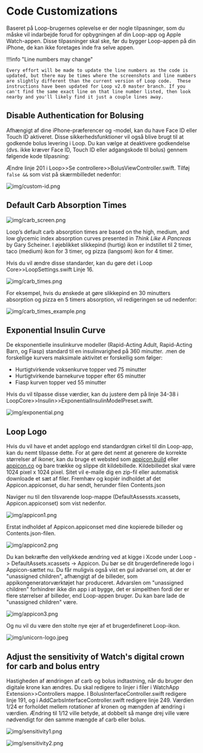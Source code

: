 # Code Customizations

Baseret på Loop-brugernes oplevelse er der nogle tilpasninger, som du måske vil indarbejde forud for opbygningen af din Loop-app og Apple Watch-appen.  Disse tilpasninger skal ske, før du bygger Loop-appen på din iPhone, de kan ikke foretages inde fra selve appen.

!!!info "Line numbers may change"

    Every effort will be made to update the line numbers as the code is updated, but there may be times where the screenshots and line numbers are slightly different than the current version of Loop code.  These instructions have been updated for Loop v2.0 master branch. If you can't find the same exact line on that line number listed, then look nearby and you'll likely find it just a couple lines away.

## Disable Authentication for Bolusing

Afhængigt af dine iPhone-præferencer og -model, kan du have Face ID eller Touch ID aktiveret.  Disse sikkerhedsfunktioner vil også blive brugt til at godkende bolus levering i Loop.  Du kan vælge at deaktivere godkendelse (dvs. ikke kræver Face ID, Touch ID eller adgangskode til bolus) gennem følgende kode tilpasning:

 Ændre linje 201 i Loop>>Se controllere>>BolusViewController.swift.  Tilføj `false &&` som vist på skærmbilledet nedenfor:

![img/custom-id.png](img/custom-id.png)

## Default Carb Absorption Times

![img/carb_screen.png](img/carb_screen.png)

Loop’s default carb absorption times are based on the high, medium, and low glycemic index absorption curves presented in *Think Like A Pancreas* by Gary Scheiner.  I øjeblikket slikkepind (hurtig) ikon er indstillet til 2 timer, taco (medium) ikon for 3 timer, og pizza (langsom) ikon for 4 timer.

Hvis du vil ændre disse standarder, kan du gøre det i Loop Core>>LoopSettings.swift Linje 16.

![img/carb_times.png](img/carb_times.png)

For eksempel, hvis du ønskede at gøre slikkepind en 30 minutters absorption og pizza en 5 timers absorption, vil redigeringen se ud nedenfor:

![img/carb_times_example.png](img/carb_times_example.png)

## Exponential Insulin Curve

De eksponentielle insulinkurve modeller (Rapid-Acting Adult, Rapid-Acting Barn, og Fiasp) standard til en insulinvarighed på 360 minutter. .men de forskellige kurvers maksimale aktivitet er forskellig som følger:

* Hurtigtvirkende voksenkurve topper ved 75 minutter
* Hurtigtvirkende barnekurve topper efter 65 minutter
* Fiasp kurven topper ved 55 minutter

Hvis du vil tilpasse disse værdier, kan du justere dem på linje 34-38 i LoopCore>>Insulin>>ExponentialInsulinModelPreset.swift.

![img/exponential.png](img/exponential.png)

## Loop Logo

Hvis du vil have et andet applogo end standardgrøn cirkel til din Loop-app, kan du nemt tilpasse dette.  For at gøre det nemt at generere de korrekte størrelser af ikoner, kan du bruge et websted som [appicon.build](http://www.appicon.build/) eller [appicon.co](https://appicon.co/) og bare trække og slippe dit kildebillede. Kildebilledet skal være 1024 pixel x 1024 pixel.  Sitet vil e-maile dig en zip-fil eller automatisk downloade et sæt af filer.  Fremhæv og kopiér indholdet af det Appicon.appiconset, du har sendt, herunder filen Contents.json

Naviger nu til den tilsvarende loop-mappe (DefaultAssessts.xcassets, Appicon.appiconset) som vist nedenfor.

![img/appicon1.png](img/appicon1.png)

Erstat indholdet af Appicon.appiconset med dine kopierede billeder og Contents.json-filen.

![img/appicon2.png](img/appicon2.png)

Du kan bekræfte den vellykkede ændring ved at kigge i Xcode under Loop -> DefaultAssets.xcassets -> Appicon.  Du bør se dit brugerdefinerede logo i Appicon-sættet nu.  Du får muligvis også vist en gul advarsel om, at der er "unassigned children", afhængigt af de billeder, som appikongeneratorværktøjet har produceret. Advarslen om "unassigned children" forhindrer ikke din app i at bygge, det er simpelthen fordi der er flere størrelser af billeder, end Loop-appen bruger.  Du kan bare lade de "unassigned children" være.

![img/appicon3.png](img/appicon3.png)

Og nu vil du være den stolte nye ejer af et brugerdefineret Loop-ikon.

![img/unicorn-logo.jpeg](img/unicorn-logo.jpeg)

## Adjust the sensitivity of Watch's digital crown for carb and bolus entry

Hastigheden af ændringen af carb og bolus indtastning, når du bruger den digitale krone kan ændres. Du skal redigere to linjer i filer i WatchApp Extension>>Controllers mappe.  I BolusInterfaceController.swift redigere linje 191, og i AddCarbsInterfaceController.swift redigere linje 249. Værdien 1/24 er forholdet mellem rotationer af kronen og mængden af ændring i værdien. Ændring til 1/12 ville betyde, at dobbelt så mange drej ville være nødvendigt for den samme mængde af carb eller bolus.

![img/sensitivity1.png](img/sensitivity1.png)

![img/sensitivity2.png](img/sensitivity2.png)
